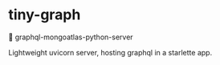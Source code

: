 # tiny-graph
🧬   graphql-mongoatlas-python-server 

Lightweight uvicorn server, hosting graphql in a starlette  app. 
